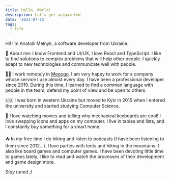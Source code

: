 ```yaml
---
title: Hello, World!
description: Let's get acquainted
date: '2022-07-15'
tags:
  - life
---
```


Hi! I’m Anatolii Melnyk, a software developer from Ukraine.

👋 About me: I know Frontend and UI/UX, I love React and TypeScript. I like to find solutions to complex problems that will help other people. I quickly adapt to new technologies and communicate well with people.

👨‍💻 I work remotely in [Megogo](https://megogo.net/). I am very happy to work for a company whose service I use almost every day. I have been a professional developer since 2019. During this time, I learned to find a common language with people in the team, defend my point of view and be open to others.

🇺🇦 I was born in western Ukraine but moved to Kyiv in 2015 when I entered the university and started studying Computer Science.

🕺 I love watching movies and telling why mechanical keyboards are cool! I love swapping icons and apps on my computer. I live in tables and lists, and I constantly buy something for a smart home.

⛺ In my free time I do hiking and listen to podcasts (I have been listening to them since 2012…). I love parties with tents and hiking in the mountains. I also like board games and computer games. I have been devoting little time to games lately, I like to read and watch the processes of their development and game design more.

_Stay tuned ;)_
